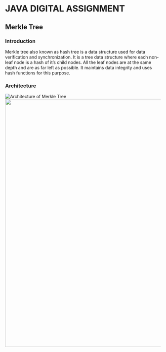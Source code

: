 # JAVA DIGITAL ASSIGNMENT
##                                  Merkle Tree
### Introduction
Merkle tree also known as hash tree is a data structure used for data verification and synchronization. 
It is a tree data structure where each non-leaf node is a hash of it’s child nodes. All the leaf nodes are at the same depth and are as far left as possible. 
It maintains data integrity and uses hash functions for this purpose. 

### Architecture
![Architecture of Merkle Tree](C:\Users\churchill\Documents\GitHub\JAVA-DIGITAL-ASSIGNMENT\image.jpg) 
<img src="C:\Users\churchill\Documents\GitHub\JAVA-DIGITAL-ASSIGNMENT\image.jpg" width=800 />
